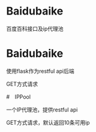 # Baidubaike
百度百科接口及ip代理池

# Baidubaike
使用flask作为restful api后端

GET方式请求

#　IPPool

一个IP代理池，提供restful api

GET方式请求，默认返回10条可用ip
